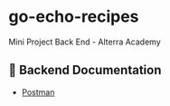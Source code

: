 # go-echo-recipes

Mini Project Back End - Alterra Academy

## 📑 Backend Documentation

- [Postman](https://documenter.getpostman.com/view/19247831/2s8YeoREVC)
